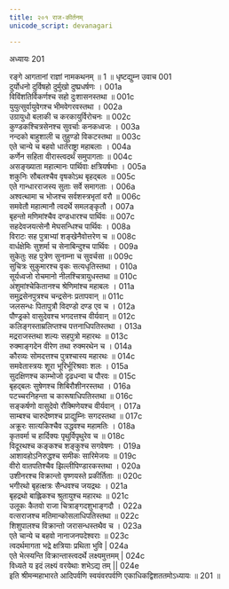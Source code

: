 ```yaml
---
title: २०१ राज-कीर्तनम्
unicode_script: devanagari

---
```



अध्यायः 201

रङ्गे आगतानां राज्ञां नामकथनम् ॥ 1 ॥
धृष्टद्युम्न उवाच 	001  
दुर्योधनो दुर्विषहो दुर्मुखो दुष्प्रधर्षणः ।	001a  
विविंशतिर्विकर्णश्च सहो दुःशासनस्तथा ॥	001c  
युयुत्सुर्वायुवेगश्च भीमवेगरवस्तथा ।	002a  
उग्रायुधो बलाकी च करकायुर्विरोचनः ॥	002c  
कुण्डकश्चित्रसेनश्च सुवर्चाः कनकध्वजः ।	003a  
नन्दको बाहुशाली च तुहुण्डो विकटस्तथा ॥	003c  
एते चान्ये च बहवो धार्तराष्ट्रा महाबलाः ।	004a  
कर्णेन सहिता वीरास्त्वदर्थं समुपागताः ॥	004c  
असङ्ख्याता महात्मानः पार्थिवाः क्षत्रियर्षभाः ।	005a  
शकुनिः सौबलश्चैव वृषकोऽथ बृहद्बलः ॥	005c  
एते गान्धारराजस्य सुताः सर्वे समागताः ।	006a  
अश्वत्थामा च भोजश्च सर्वशस्त्रभृतां वरौ ॥	006c  
समवेतौ महात्मानौ त्वदर्थे समलङ्कृतौ ।	007a  
बृहन्तो मणिमांश्चैव दण्डधारश्च पार्थिवः ॥	007c  
सहदेवजयत्सेनौ मेघसन्धिश्च पार्थिवः ।	008a  
विराटः सह पुत्राभ्यां शङ्खेनैवोत्तरेण च ॥	008c  
वार्धक्षेमिः सुशर्मा च सेनाबिन्दुश्च पार्थिवः ।	009a  
सुकेतुः सह पुत्रेण सुनाम्ना च सुवर्चसा ॥	009c  
सुचित्रः सुकुमारश्च वृकः सत्यधृतिस्तथा ।	010a  
सूर्यध्वजो रोचमानो नीलश्चित्रायुधस्तथा ॥	010c  
अंशुमांश्चेकितानश्च श्रेणिमांश्च महाबलः ।	011a  
समुद्रसेनपुत्रश्च चन्द्रसेनः प्रतापवान् ॥	011c  
जलसन्धः पितापुत्रौ विदण्डो दण्ड एव च ।	012a  
पौण्ड्रको वासुदेवश्च भगदत्तश्च वीर्यवान् ॥	012c  
कलिङ्गस्ताम्रलिप्तश्च पत्तनाधिपतिस्तथा ।	013a  
मद्रराजस्तथा शल्यः सहपुत्रो महारथः ॥	013c  
रुक्माङ्गदेन वीरेण तथा रुक्मरथेन च ।	014a  
कौरव्यः सोमदत्तश्च पुत्रश्चास्य महारथः ॥	014c  
समवेतास्त्रयः शूरा भूरिर्भूरिश्रवाः शलः ।	015a  
सुदक्षिणश्च काम्भोजो दृढधन्वा च पौरवः ॥	015c  
बृहद्बलः सुषेणश्च शिबिरौशीनरस्तथा ।	016a  
पटच्चरनिहन्ता च कारूषाधिपतिस्तथा ॥	016c  
सङ्कर्षणो वासुदेवो रौक्मिणेयश्च वीर्यवान् ।	017a  
साम्बश्च चारुदेष्णश्च प्राद्युम्निः सगदस्तथा ॥	017c  
अक्रूरः सात्यकिश्चैव उद्धवश्च महामतिः ।	018a  
कृतवर्मा च हार्दिक्यः पृथुर्विपृथुरेव च ॥	018c  
विदूरथश्च कङ्कश्च शङ्कुश्च सगवेषणः ।	019a  
आशावहोऽनिरुद्धश्च समीकः सारिमेजयः ॥	019c  
वीरो वातपतिश्चैव झिल्लीपिण्डारकस्तथा ।	020a  
उशीनरश्च विक्रान्तो वृष्णयस्ते प्रकीर्तिताः ॥	020c  
भगीरथो बृहत्क्षत्रः सैन्धवश्च जयद्रथः ।	021a  
बृहद्रथो बाह्लिकश्च श्रुतायुश्च महारथः ॥	021c  
उलूकः कैतवो राजा चित्राङ्गदशुभाङ्गदौ ।	022a  
वत्सराजश्च मतिमान्कोसलाधिपतिस्तथा ॥	022c  
शिशुपालश्च विक्रान्तो जरासन्धस्तथैव च ।	023a  
एते चान्ये च बहवो नानाजनपदेश्वराः ॥	023c  
त्वदर्थमागता भद्रे क्षत्रियाः प्रथिता भुवि |	024a  
एते भेत्स्यन्ति विक्रान्तास्त्वदर्थे लक्ष्यमुत्तमम् |	024c  
विध्यते य इदं लक्ष्यं वरयेथाः शभेऽद्य तम् ||	024e  
इति श्रीमन्महाभारते आदिपर्वणि स्वयंवरपर्वणि एकाधिकद्विशततमोऽध्यायः ॥ 201 ॥